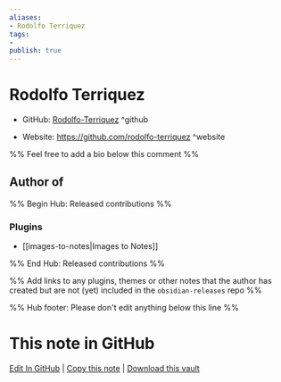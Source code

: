 ```yaml
---
aliases:
- Rodolfo Terriquez
tags:
- 
publish: true
---
```


# Rodolfo Terriquez

- GitHub: [Rodolfo-Terriquez](https://github.com/Rodolfo-Terriquez/) ^github
<!-- - Discord: `@` ^discord-->
- Website: <https://github.com/rodolfo-terriquez> ^website
<!-- - [[Publish sites|Publish site]]: <https://> ^publish-->

%% Feel free to add a bio below this comment %%


## Author of

%% Begin Hub: Released contributions %%
### Plugins
- [[images-to-notes|Images to Notes]]

%% End Hub: Released contributions %%

%% Add links to any plugins, themes or other notes that the author has created but are not (yet) included in the `obsidian-releases` repo %%

<!--
### Unlisted plugins
-->

<!--
### Others
-->

<!--
## Sponsor this author
-->

<!-- - [[GitHub sponsors]]: [Sponsor @Rodolfo-Terriquez on GitHub Sponsors](https://github.com/sponsors/Rodolfo-Terriquez) ^github-sponsor-->
<!-- - [[Buy me a coffee]]: <https://> ^buy-me-a-coffee-->
<!-- - [[PayPal]]: <https://> ^paypal-->
<!-- - [[Patreon]]: <https://> ^patreon-->

<!--
## Follow this author
-->

<!-- - [[YouTube Channels|On YouTube]]: <https://> ^youtube-->
<!-- - Twitter: <https://> ^twitter-->
<!-- - ... -->

%% Hub footer: Please don't edit anything below this line %%

# This note in GitHub

<span class="git-footer">[Edit In GitHub](https://github.dev/obsidian-community/obsidian-hub/blob/main/01%20-%20Community/People/Rodolfo-Terriquez.md "git-hub-edit-note") | [Copy this note](https://raw.githubusercontent.com/obsidian-community/obsidian-hub/main/01%20-%20Community/People/Rodolfo-Terriquez.md "git-hub-copy-note") | [Download this vault](https://github.com/obsidian-community/obsidian-hub/archive/refs/heads/main.zip "git-hub-download-vault") </span>
